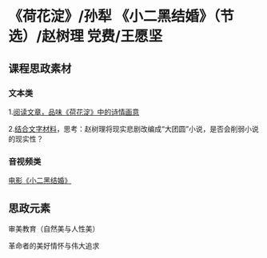 # 《荷花淀》/孙犁  《小二黑结婚》（节选）/赵树理  党费/王愿坚

## 课程思政素材

### 文本类

1.[阅读文章，品味《荷花淀》中的诗情画意](https://mp.weixin.qq.com/s/BJgTVCu9PLJqUmx4VzRHOg)

2.[结合文字材料](https://mp.weixin.qq.com/s/2iDkbcCj8fDL0-pMP3WfCg)，思考：赵树理将现实悲剧改编成“大团圆”小说，是否会削弱小说的现实性？



### 音视频类

[电影《小二黑结婚》](https://mp.weixin.qq.com/s/wMgJr4yvJ6UwaTr5Du8bpw)




## 思政元素

审美教育（自然美与人性美）

革命者的美好情怀与伟大追求




